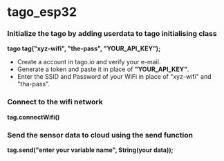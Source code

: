 # tago_esp32

###  Initialize the tago by adding userdata to tago initialising class <br/>
  **tago tag("xyz-wifi", "the-pass", "YOUR_API_KEY");**<br/>
  *  Create a account in tago.io and verify your e-mail.
  *  Generate a token and paste it in place of **"YOUR_API_KEY"**.
  *  Enter the SSID and Password of your WiFi in place of "xyz-wifi" and "tha-pass".

    
### Connect to the wifi network<br/>
  **tag.connectWifi()**<br/>

### Send the sensor data to cloud using the send function<br/>
  **tag.send("enter your variable name", String(your data));**<br/>
